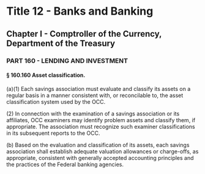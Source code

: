 
# Title 12 - Banks and Banking
## Chapter I - Comptroller of the Currency, Department of the Treasury
### PART 160 - LENDING AND INVESTMENT
#### § 160.160 Asset classification.

(a)(1) Each savings association must evaluate and classify its assets on a regular basis in a manner consistent with, or reconcilable to, the asset classification system used by the OCC.

(2) In connection with the examination of a savings association or its affiliates, OCC examiners may identify problem assets and classify them, if appropriate. The association must recognize such examiner classifications in its subsequent reports to the OCC.

(b) Based on the evaluation and classification of its assets, each savings association shall establish adequate valuation allowances or charge-offs, as appropriate, consistent with generally accepted accounting principles and the practices of the Federal banking agencies.
